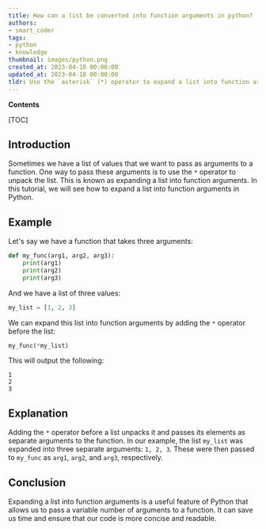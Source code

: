 ```yaml
---
title: How can a list be converted into function arguments in python?
authors:
- smart_coder
tags:
- python
- knowledge
thumbnail: images/python.png
created_at: 2023-04-18 00:00:00
updated_at: 2023-04-18 00:00:00
tldr: Use the `asterisk` (*) operator to expand a list into function arguments.
---
```


**Contents**

[TOC]

## Introduction
Sometimes we have a list of values that we want to pass as arguments to a function. One way to pass these arguments is to use the `*` operator to unpack the list. This is known as expanding a list into function arguments. In this tutorial, we will see how to expand a list into function arguments in Python.

## Example
Let's say we have a function that takes three arguments:

```python
def my_func(arg1, arg2, arg3):
    print(arg1)
    print(arg2)
    print(arg3)
```

And we have a list of three values:

```python
my_list = [1, 2, 3]
```

We can expand this list into function arguments by adding the `*` operator before the list:

```python
my_func(*my_list)
```

This will output the following:

```
1
2
3
```

## Explanation
Adding the `*` operator before a list unpacks it and passes its elements as separate arguments to the function. In our example, the list `my_list` was expanded into three separate arguments: `1, 2, 3`. These were then passed to `my_func` as `arg1`, `arg2`, and `arg3`, respectively.

## Conclusion
Expanding a list into function arguments is a useful feature of Python that allows us to pass a variable number of arguments to a function. It can save us time and ensure that our code is more concise and readable.
